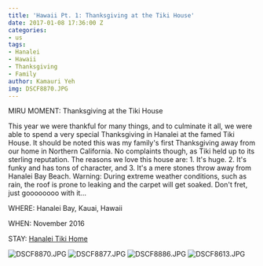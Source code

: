 ```yaml
---
title: 'Hawaii Pt. 1: Thanksgiving at the Tiki House'
date: 2017-01-08 17:36:00 Z
categories:
- us
tags:
- Hanalei
- Hawaii
- Thanksgiving
- Family
author: Kamauri Yeh
img: DSCF8870.JPG
---
```


MIRU MOMENT: Thanksgiving at the Tiki House

This year we were thankful for many things, and to culminate it all, we were able to spend a very special Thanksgiving in Hanalei at the famed Tiki House. It should be noted this was my family's first Thanksgiving away from our home in Northern California. No complaints though, as Tiki held up to its sterling reputation. The reasons we love this house are: 1. It's huge. 2. It's funky and has tons of character, and 3. It's a mere stones throw away from Hanalei Bay Beach. Warning: During extreme weather conditions, such as rain, the roof is prone to leaking and the carpet will get soaked. Don't fret, just goooooooo with it... 

WHERE: Hanalei Bay, Kauai, Hawaii

WHEN: November 2016

STAY: [Hanalei Tiki Home](https://www.vrbo.com/290843)

![DSCF8870.JPG](/uploads/DSCF8870.JPG)
![DSCF8877.JPG](/uploads/DSCF8877.JPG)
![DSCF8886.JPG](/uploads/DSCF8886.JPG)
![DSCF8613.JPG](/uploads/DSCF8613.JPG)